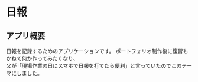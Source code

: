 # 日報

## アプリ概要
日報を記録するためのアプリケーションです。
ポートフォリオ制作後に復習もかねて何か作ってみたくなり、  
父が「現場作業の日にスマホで日報を打てたら便利」と言っていたのでこのテーマにしました。
